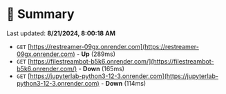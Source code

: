 # 📖 Summary
Last updated: **8/21/2024, 8:00:18 AM**

- `GET` [https://restreamer-09gx.onrender.com](https://restreamer-09gx.onrender.com) - **Up** (289ms)
- `GET` [https://filestreambot-b5k6.onrender.com/](https://filestreambot-b5k6.onrender.com/) - **Down** (165ms)
- `GET` [https://jupyterlab-python3-12-3.onrender.com](https://jupyterlab-python3-12-3.onrender.com) - **Down** (114ms)
